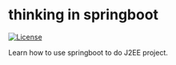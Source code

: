 # thinking in springboot
[![License](https://img.shields.io/badge/License-Apache%202.0-blue.svg)](https://opensource.org/licenses/Apache-2.0)

Learn how to use springboot to do J2EE project.